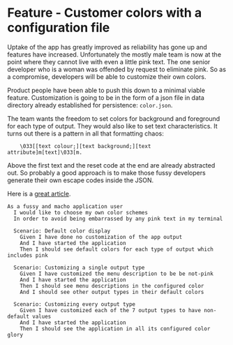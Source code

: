 # Feature - Customer colors with a configuration file

Uptake of the app has greatly improved as reliability has gone up and
features have increased. Unfortunately the mostly male team is now at
the point where they cannot live with even a little pink text. The one senior
developer who is a woman was offended by request to eliminate pink. So as a
compromise, developers will be able to customize their own colors.

Product people have been able to push this down to a minimal viable
feature. Customization is going to be in the form of a json file in
data directory already established for persistence: `color.json`.

The team wants the freedom to set colors for background and foreground
for each type of output. They would also like to set text characteristics.
It turns out there is a pattern in all that formatting chaos:

~~~
    \033[[text colour;][text background;][text attribute]m[text]\033[m.
~~~

Above the first text and the reset code at the end are already abstracted out.
So probably a good approach is to make those fussy developers generate their
own escape codes inside the JSON.

Here is a [great article](http://www.opensourceforu.com/2011/08/spicing-up-console-for-fun-profit-1/).

~~~gherkin
As a fussy and macho application user
  I would like to choose my own color schemes
  In order to avoid being embarrassed by any pink text in my terminal

  Scenario: Default color display
    Given I have done no customization of the app output
    And I have started the application
    Then I should see default colors for each type of output which includes pink

  Scenario: Customizing a single output type
    Given I have customized the menu description to be be not-pink
    And I have started the application
    Then I should see menu descriptions in the configured color
    And I should see other output types in their default colors

  Scenario: Customizing every output type
    Given I have customized each of the 7 output types to have non-default values
    And I have started the application
    Then I should see the application in all its configured color glory
~~~
